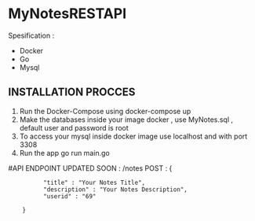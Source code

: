 # MyNotesRESTAPI

Spesification :

- Docker 
- Go
- Mysql

## INSTALLATION PROCCES ##

1. Run the Docker-Compose using
        docker-compose up
2. Make the databases inside your image docker , use MyNotes.sql , default user and password is root 
3. To access your mysql inside docker image use localhost and with port 3308 
4. Run the app
        go run main.go

#API ENDPOINT 
UPDATED SOON : 
        /notes
        POST :
        {
       
              "title" : "Your Notes Title",
              "description" : "Your Notes Description",
              "userid" : "69"
                  
        }
